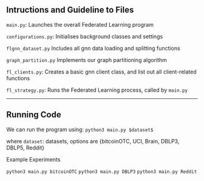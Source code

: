 ## Intructions and Guideline to Files

`main.py`:
Launches the overall Federated Learning program

`configurations.py`:
Initialises background classes and settings

`flgnn_dataset.py`
Includes all gnn data loading and splitting functions

`graph_partition.py`
Implements our graph partitioning algorithm

`fl_clients.py`:
Creates a basic gnn client class, and list out all client-related functions

`fl_strategy.py`:
Runs the Federated Learning process, called by `main.py`

---



## Running Code

We can run the program using:
`python3 main.py $dataset$`

where
`dataset`:  datasets, options are {bitcoinOTC, UCI, Brain, DBLP3, DBLP5, Reddit}

Example Experiments

`python3 main.py bitcoinOTC`
`python3 main.py DBLP3`
`python3 main.py Reddit`
